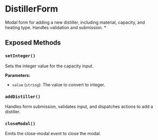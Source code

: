 # DistillerForm

Modal form for adding a new distiller, including material, capacity, and heating type. Handles validation and submission.
 *

## Exposed Methods

### `setInteger()`
Sets the integer value for the capacity input.

**Parameters:**
- `value` (`string`): The value to convert to integer.

### `addDistiller()`
Handles form submission, validates input, and dispatches actions to add a distiller.

### `closeModal()`
Emits the close-modal event to close the modal.

